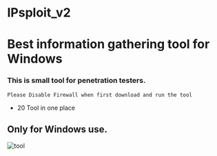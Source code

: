 # IPsploit_v2

# Best information gathering tool for Windows

### This is small tool for penetration testers.
```
Please Disable Firewall when first download and run the tool
```

* 20 Tool in one place

## Only for Windows use.



![tool](https://user-images.githubusercontent.com/38289183/51414076-2964e300-1b97-11e9-8bbb-a59395ef8b6b.PNG)
